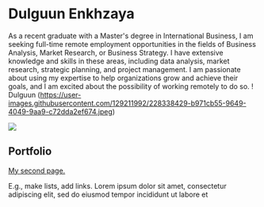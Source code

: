# Dulguun Enkhzaya

As a recent graduate with a Master's degree in International Business, I am seeking full-time remote employment opportunities in the fields of Business Analysis, Market Research, or Business Strategy. I have extensive knowledge and skills in these areas, including data analysis, market research, strategic planning, and project management. I am passionate about using my expertise to help organizations grow and achieve their goals, and I am excited about the possibility of working remotely to do so.
! Dulguun (https://user-images.githubusercontent.com/129211992/228338429-b971cb55-9649-4049-9aa9-c72dda2ef674.jpeg)

<img src="(https://user-images.githubusercontent.com/129211992/228338429-b971cb55-9649-4049-9aa9-c72dda2ef674.jpeg)" style="max-width: 200px;">

## Portfolio



[My second page.](https://dulguunenkhzaya.github.io/Dulguun/second/)

E.g., make lists, add links.
   Lorem ipsum dolor sit amet, consectetur adipiscing elit, sed do eiusmod tempor incididunt ut labore et

